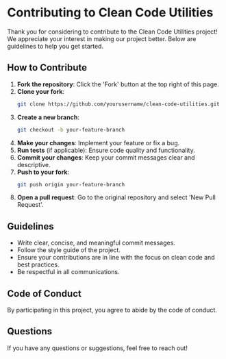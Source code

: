 # Contributing to Clean Code Utilities

Thank you for considering to contribute to the Clean Code Utilities project! We appreciate your interest in making our project better. Below are guidelines to help you get started.

## How to Contribute
1. **Fork the repository**: Click the 'Fork' button at the top right of this page.
2. **Clone your fork**: 
   ```bash
   git clone https://github.com/yourusername/clean-code-utilities.git
   ```
3. **Create a new branch**: 
   ```bash
   git checkout -b your-feature-branch
   ```
4. **Make your changes**: Implement your feature or fix a bug.
5. **Run tests** (if applicable): Ensure code quality and functionality.
6. **Commit your changes**: Keep your commit messages clear and descriptive.
7. **Push to your fork**: 
   ```bash
   git push origin your-feature-branch
   ```
8. **Open a pull request**: Go to the original repository and select 'New Pull Request'.

## Guidelines
- Write clear, concise, and meaningful commit messages.
- Follow the style guide of the project.
- Ensure your contributions are in line with the focus on clean code and best practices.
- Be respectful in all communications.

## Code of Conduct
By participating in this project, you agree to abide by the code of conduct.

## Questions
If you have any questions or suggestions, feel free to reach out!
